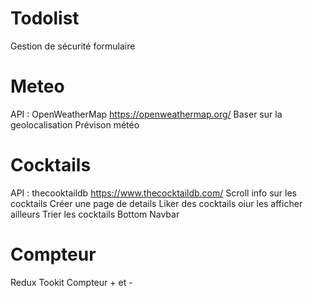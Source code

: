 # Todolist

Gestion de sécurité formulaire

# Meteo

API : OpenWeatherMap https://openweathermap.org/
Baser sur la geolocalisation
Prévison météo

# Cocktails

API : thecooktaildb https://www.thecocktaildb.com/
Scroll info sur les cocktails
Créer une page de details
Liker des cocktails oiur les afficher ailleurs
Trier les cocktails
Bottom Navbar

# Compteur

Redux Tookit
Compteur + et -
